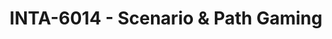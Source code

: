 ---
layout: course
title: INTA-6014 - Scenario & Path Gaming
aliases: 
course_id: INTA-6014
permalink: /INTA-6014/
avg_difficulty: 0
avg_rating: 0
avg_workload: 0
type: course_page
---